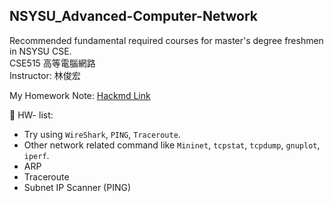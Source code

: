 ## NSYSU_Advanced-Computer-Network  
Recommended fundamental required courses for master's degree freshmen in NSYSU CSE.  
CSE515 高等電腦網路  
Instructor: 林俊宏  

My Homework Note: [Hackmd Link](https://hackmd.io/B7ysqZJpTM6CiQsuxHkEog?view)

:pencil: HW- list: 
* Try using `WireShark`, `PING`, `Traceroute`.  
* Other network related command like `Mininet`, `tcpstat`, `tcpdump`, `gnuplot`, `iperf`.
* ARP
* Traceroute
* Subnet IP Scanner (PING)
